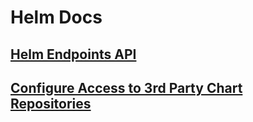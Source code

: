 # Helm Docs

## [Helm Endpoints API](endpoints_api.md)

## [Configure Access to 3rd Party Chart Repositories](configure-3rdparty-repos-access.md)
